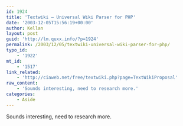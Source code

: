 ```yaml
---
id: 1924
title: 'Textwiki – Universal Wiki Parser for PHP'
date: '2003-12-05T15:56:19+00:00'
author: Kellan
layout: post
guid: 'http://lm.quxx.info/?p=1924'
permalink: /2003/12/05/textwiki-universal-wiki-parser-for-php/
typo_id:
    - '1922'
mt_id:
    - '1517'
link_related:
    - 'http://ciaweb.net/free/textwiki.php?page=TextWikiProposal'
raw_content:
    - 'Sounds interesting, need to research more.'
categories:
    - Aside
---
```


Sounds interesting, need to research more.